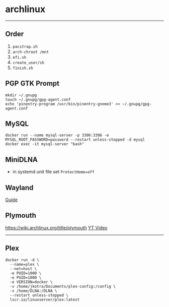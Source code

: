# archlinux

---

## Order

1. `pacstrap.sh`
2. `arch-chroot /mnt`
3. `efi.sh`
4. `create_user/sh`
5. `finish.sh`

## PGP GTK Prompt

```
mkdir ~/.gnupg
touch ~/.gnupg/gpg-agent.conf
echo 'pinentry-program /usr/bin/pinentry-gnome3' >> ~/.gnupg/gpg-agent.conf
```

## MySQL
```
docker run --name mysql-server -p 3306:3306 -e MYSQL_ROOT_PASSWORD=password --restart unless-stopped -d mysql
docker exec -it mysql-server "bash"
```

## MiniDLNA

* in systemd unit file set `ProtectHome=off`

## Wayland

[Guide](https://forum.endeavouros.com/t/enable-wayland-gnome-gdm-with-nvidia-and-make-gestures-suspend-work/31621)

## Plymouth

https://wiki.archlinux.org/title/plymouth
[YT Video](https://www.youtube.com/watch?v=eTk2yG1JFsE)



---

## Plex

```
docker run -d \
  --name=plex \
  --net=host \
  -e PUID=1000 \
  -e PGID=1000 \
  -e VERSION=docker \
  -v /home/jkotra/Documents/plex-config:/config \
  -v /home/DLNA:/DLNA \
  --restart unless-stopped \
  lscr.io/linuxserver/plex:latest
```

